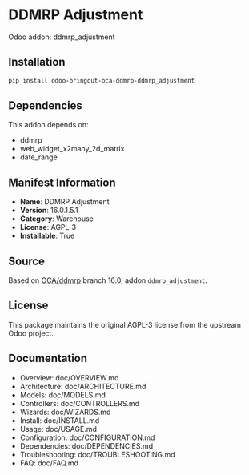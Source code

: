 # DDMRP Adjustment

Odoo addon: ddmrp_adjustment

## Installation

```bash
pip install odoo-bringout-oca-ddmrp-ddmrp_adjustment
```

## Dependencies

This addon depends on:
- ddmrp
- web_widget_x2many_2d_matrix
- date_range

## Manifest Information

- **Name**: DDMRP Adjustment
- **Version**: 16.0.1.5.1
- **Category**: Warehouse
- **License**: AGPL-3
- **Installable**: True

## Source

Based on [OCA/ddmrp](https://github.com/OCA/ddmrp) branch 16.0, addon `ddmrp_adjustment`.

## License

This package maintains the original AGPL-3 license from the upstream Odoo project.

## Documentation

- Overview: doc/OVERVIEW.md
- Architecture: doc/ARCHITECTURE.md
- Models: doc/MODELS.md
- Controllers: doc/CONTROLLERS.md
- Wizards: doc/WIZARDS.md
- Install: doc/INSTALL.md
- Usage: doc/USAGE.md
- Configuration: doc/CONFIGURATION.md
- Dependencies: doc/DEPENDENCIES.md
- Troubleshooting: doc/TROUBLESHOOTING.md
- FAQ: doc/FAQ.md
